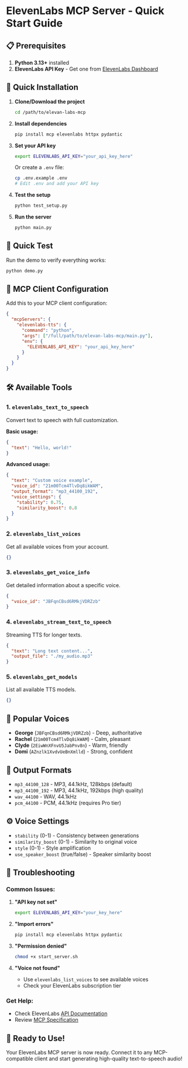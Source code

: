 # ElevenLabs MCP Server - Quick Start Guide

## 📋 Prerequisites

1. **Python 3.13+** installed
2. **ElevenLabs API Key** - Get one from [ElevenLabs Dashboard](https://elevenlabs.io/app/speech-synthesis)

## 🚀 Quick Installation

1. **Clone/Download the project**
   ```bash
   cd /path/to/elevan-labs-mcp
   ```

2. **Install dependencies**
   ```bash
   pip install mcp elevenlabs httpx pydantic
   ```

3. **Set your API key**
   ```bash
   export ELEVENLABS_API_KEY="your_api_key_here"
   ```
   
   Or create a `.env` file:
   ```bash
   cp .env.example .env
   # Edit .env and add your API key
   ```

4. **Test the setup**
   ```bash
   python test_setup.py
   ```

5. **Run the server**
   ```bash
   python main.py
   ```

## 🎯 Quick Test

Run the demo to verify everything works:
```bash
python demo.py
```

## 🔧 MCP Client Configuration

Add this to your MCP client configuration:

```json
{
  "mcpServers": {
    "elevenlabs-tts": {
      "command": "python",
      "args": ["/full/path/to/elevan-labs-mcp/main.py"],
      "env": {
        "ELEVENLABS_API_KEY": "your_api_key_here"
      }
    }
  }
}
```

## 🛠️ Available Tools

### 1. `elevenlabs_text_to_speech`
Convert text to speech with full customization.

**Basic usage:**
```json
{
  "text": "Hello, world!"
}
```

**Advanced usage:**
```json
{
  "text": "Custom voice example",
  "voice_id": "21m00Tcm4TlvDq8ikWAM",
  "output_format": "mp3_44100_192",
  "voice_settings": {
    "stability": 0.75,
    "similarity_boost": 0.8
  }
}
```

### 2. `elevenlabs_list_voices`
Get all available voices from your account.

```json
{}
```

### 3. `elevenlabs_get_voice_info`
Get detailed information about a specific voice.

```json
{
  "voice_id": "JBFqnCBsd6RMkjVDRZzb"
}
```

### 4. `elevenlabs_stream_text_to_speech`
Streaming TTS for longer texts.

```json
{
  "text": "Long text content...",
  "output_file": "./my_audio.mp3"
}
```

### 5. `elevenlabs_get_models`
List all available TTS models.

```json
{}
```

## 🎵 Popular Voices

- **George** (`JBFqnCBsd6RMkjVDRZzb`) - Deep, authoritative
- **Rachel** (`21m00Tcm4TlvDq8ikWAM`) - Calm, pleasant  
- **Clyde** (`2EiwWnXFnvU5JabPnv8n`) - Warm, friendly
- **Domi** (`AZnzlk1XvdvUeBnXmlld`) - Strong, confident

## 📁 Output Formats

- `mp3_44100_128` - MP3, 44.1kHz, 128kbps (default)
- `mp3_44100_192` - MP3, 44.1kHz, 192kbps (high quality)
- `wav_44100` - WAV, 44.1kHz
- `pcm_44100` - PCM, 44.1kHz (requires Pro tier)

## ⚙️ Voice Settings

- `stability` (0-1) - Consistency between generations
- `similarity_boost` (0-1) - Similarity to original voice
- `style` (0-1) - Style amplification
- `use_speaker_boost` (true/false) - Speaker similarity boost

## 🐛 Troubleshooting

### Common Issues:

1. **"API key not set"**
   ```bash
   export ELEVENLABS_API_KEY="your_key_here"
   ```

2. **"Import errors"**
   ```bash
   pip install mcp elevenlabs httpx pydantic
   ```

3. **"Permission denied"**
   ```bash
   chmod +x start_server.sh
   ```

4. **"Voice not found"**
   - Use `elevenlabs_list_voices` to see available voices
   - Check your ElevenLabs subscription tier

### Get Help:
- Check ElevenLabs [API Documentation](https://elevenlabs.io/docs)
- Review [MCP Specification](https://github.com/modelcontextprotocol/python-sdk)

## 🎉 Ready to Use!

Your ElevenLabs MCP server is now ready. Connect it to any MCP-compatible client and start generating high-quality text-to-speech audio!
